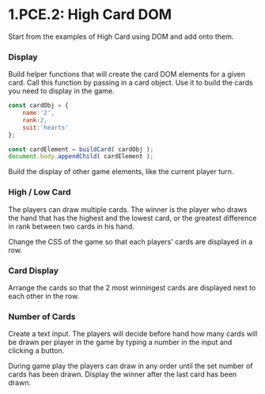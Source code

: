 # 1.PCE.2: High Card DOM

Start from the examples of High Card using DOM and add onto them.

### Display

Build helper functions that will create the card DOM elements for a given card. Call this function by passing in a card object. Use it to build the cards you need to display in the game. 

```javascript
const cardObj = {
    name:'2',
    rank:2,
    suit:'hearts'
};

const cardElement = buildCard( cardObj );
document.body.appendChild( cardElement );
```

Build the display of other game elements, like the current player turn.

### High / Low Card

The players can draw multiple cards. The winner is the player who draws the hand that has the highest and the lowest card, or the greatest difference in rank between two cards in his hand.

Change the CSS of the game so that each players' cards are displayed in a row.

### Card Display

Arrange the cards so that the 2 most winningest cards are displayed next to each other in the row. 

### Number of Cards

Create a text input. The players will decide before hand how many cards will be drawn per player in the game by typing a number in the input and clicking a button. 

During game play the players can draw in any order until the set number of cards has been drawn. Display the winner after the last card has been drawn. 



